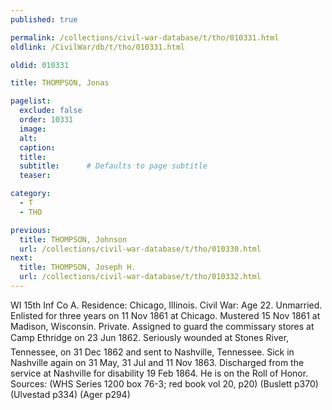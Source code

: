 ```yaml
---
published: true

permalink: /collections/civil-war-database/t/tho/010331.html
oldlink: /CivilWar/db/t/tho/010331.html

oldid: 010331

title: THOMPSON, Jonas

pagelist:
  exclude: false
  order: 10331
  image: 
  alt:
  caption:
  title:
  subtitle:      # Defaults to page subtitle
  teaser:

category: 
  - T 
  - THO

previous:
  title: THOMPSON, Johnson
  url: /collections/civil-war-database/t/tho/010330.html  
next:
  title: THOMPSON, Joseph H.
  url: /collections/civil-war-database/t/tho/010332.html   
---
```

WI 15th Inf Co A. Residence: Chicago, Illinois. Civil War: Age 22. Unmarried. Enlisted for three years on 11 Nov 1861 at Chicago. Mustered 15 Nov 1861 at Madison, Wisconsin. Private. Assigned to guard the commissary stores at Camp Ethridge on 23 Jun 1862. Seriously wounded at Stone&#146;s River, Tennessee, on 31 Dec 1862 and sent to Nashville, Tennessee. Sick in Nashville again on 31 May, 31 Jul and 11 Nov 1863. Discharged from the service at Nashville for disability 19 Feb 1864. He is on the Roll of Honor. Sources: (WHS Series 1200 box 76-3; red book vol 20, p20) (Buslett p370) (Ulvestad p334) (Ager p294)